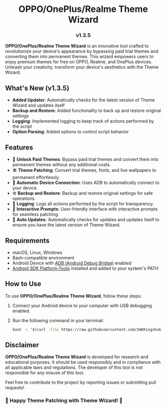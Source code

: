 <h1 align="center">OPPO/OnePlus/Realme Theme Wizard</h1>
<h3 align="center">v1.3.5</h3>

**OPPO/OnePlus/Realme Theme Wizard** is an innovative tool crafted to revolutionize your device's appearance by bypassing paid trial themes and converting them into permanent themes. This wizard empowers users to enjoy premium themes for free on OPPO, Realme, and OnePlus devices. Unleash your creativity, transform your device's aesthetics with the Theme Wizard.

## What's New (v1.3.5)

- **Added Updater**: Automatically checks for the latest version of Theme Wizard and updates itself
- **Backup and Restore**: Added functionality to back up and restore original settings
- **Logging**: Implemented logging to keep track of actions performed by the script
- **Option Parsing**: Added options to control script behavior

## Features

- 🎨 **Unlock Paid Themes**: Bypass paid trial themes and convert them into permanent themes without any additional costs.
- 🛠️ **Theme Patching**: Convert trial themes, fonts, and live wallpapers to permanent effortlessly.
- 🔄 **Automatic Device Connection**: Uses ADB to automatically connect to your device.
- ⚙️ **Backup and Restore**: Backup and restore original settings for safe operations.
- 📜 **Logging**: Logs all actions performed by the script for transparency.
- 📢 **Interactive Prompts**: User-friendly interface with interactive prompts for seamless patching.
- 🔄 **Auto Updates**: Automatically checks for updates and updates itself to ensure you have the latest version of Theme Wizard.

## Requirements

- macOS, Linux, Windows
- Bash-compatible environment
- Android Device with [ADB (Android Debug Bridge)](https://developer.android.com/tools/adb) enabled
- [Android SDK Platform-Tools](https://developer.android.com/tools/releases/platform-tools) installed and added to your system's PATH

## How to Use

To use **OPPO/OnePlus/Realme Theme Wizard**, follow these steps:

1. Connect your Android device to your computer with USB debugging enabled.
2. Run the following command in your terminal:

   ```bash
   bash -c "$(curl -fsSL https://raw.githubusercontent.com/ImKKingshuk/OPPO-OnePlus-Realme-Theme-Wizard/main/ThemeWizard.sh)"
   ```

## Disclaimer

**OPPO/OnePlus/Realme Theme Wizard** is developed for research and educational purposes. It should be used responsibly and in compliance with all applicable laws and regulations. The developer of this tool is not responsible for any misuse of this tool.

Feel free to contribute to the project by reporting issues or submitting pull requests!

### 🎨 Happy Theme Patching with Theme Wizard! 🎨
